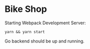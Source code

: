 # Bike Shop

Starting Webpack Development Server:

`yarn && yarn start`

Go backend should be up and running.
